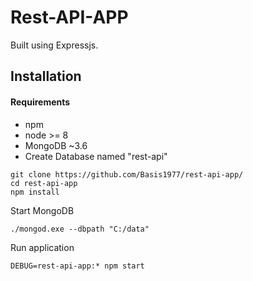 # Rest-API-APP
Built using Expressjs.

## Installation

#### Requirements

- npm
- node >= 8
- MongoDB ~3.6
- Create Database named "rest-api"

```
git clone https://github.com/Basis1977/rest-api-app/
cd rest-api-app
npm install
```

Start MongoDB
```
./mongod.exe --dbpath "C:/data"
```

Run application

```
DEBUG=rest-api-app:* npm start
```